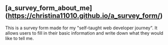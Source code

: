 ## [a_survey_form_about_me] (https://christina11010.github.io/a_survey_form/)
This is a survey form made for my "self-taught web developer journey". It allows users to fill in their basic information and write down what they would like to tell me.
